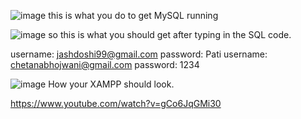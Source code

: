 ![image](https://user-images.githubusercontent.com/46340124/171093342-8ee3ddc5-8211-4c0a-9d91-ef0092c8ac46.png)
this is what you do to get MySQL running

![image](https://user-images.githubusercontent.com/46340124/171091561-f4e01227-2d27-4efd-a457-50eca69e6fa8.png)
so this is what you should get after typing in the SQL code.


username: jashdoshi99@gmail.com
password: Pati
username: chetanabhojwani@gmail.com
password: 1234

![image](https://user-images.githubusercontent.com/46340124/171096719-40cd1091-922e-419b-971c-7917d77bb412.png)
How your XAMPP should look.

https://www.youtube.com/watch?v=gCo6JqGMi30
